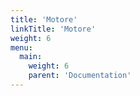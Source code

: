 ```yaml
---
title: 'Motore'
linkTitle: 'Motore'
weight: 6
menu:
  main:
    weight: 6
    parent: 'Documentation'
---
```

